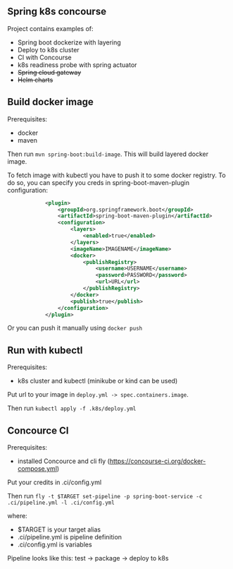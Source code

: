 ## Spring k8s concourse

Project contains examples of:

- Spring boot dockerize with layering
- Deploy to k8s cluster
- CI with Concourse
- k8s readiness probe with spring actuator
- ~~Spring cloud gateway~~
- ~~Helm charts~~

## Build docker image

Prerequisites:
- docker
- maven

Then run `mvn spring-boot:build-image`. This will build layered docker image.

To fetch image with kubectl you have to push it to some docker registry.
To do so, you can specify you creds in spring-boot-maven-plugin configuration:

```xml
            <plugin>
                <groupId>org.springframework.boot</groupId>
                <artifactId>spring-boot-maven-plugin</artifactId>
                <configuration>
                    <layers>
                        <enabled>true</enabled>
                    </layers>
                    <imageName>IMAGENAME</imageName>
                    <docker>
                        <publishRegistry>
                            <username>USERNAME</username>
                            <password>PASSWORD</password>
                            <url>URL</url>
                        </publishRegistry>
                    </docker>
                    <publish>true</publish>
                </configuration>
            </plugin>
```

Or you can push it manually using `docker push`


## Run with kubectl

Prerequisites:
- k8s cluster and kubectl (minikube or kind can be used)

Put url to your image in `deploy.yml -> spec.containers.image`. 

Then run `kubectl apply -f .k8s/deploy.yml`

## Concource CI

Prerequisites:
- installed Concource and cli fly (https://concourse-ci.org/docker-compose.yml) 

Put your credits in .ci/config.yml

Then run `fly -t $TARGET set-pipeline -p spring-boot-service -c .ci/pipeline.yml -l .ci/config.yml`

where:
- $TARGET is your target alias
- .ci/pipeline.yml is pipeline definition 
- .ci/config.yml is variables

Pipeline looks like this: test -> package -> deploy to k8s